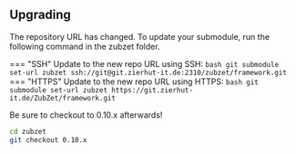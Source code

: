 ## Upgrading
The repository URL has changed. To update your submodule, run the following command in the zubzet folder.

=== "SSH"
    Update to the new repo URL using SSH:
    ```bash
    git submodule set-url zubzet ssh://git@git.zierhut-it.de:2310/zubzet/framework.git
    ```
=== "HTTPS"
    Update to the new repo URL using HTTPS:
    ```bash
    git submodule set-url zubzet https://git.zierhut-it.de/ZubZet/framework.git
    ```

Be sure to checkout to 0.10.x afterwards!
```bash 
cd zubzet
git checkout 0.10.x
```